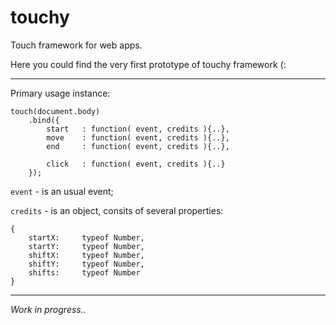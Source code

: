 touchy
======

Touch framework for web apps.

Here you could find the very first prototype of touchy framework (:

___
Primary usage instance:

    touch(document.body)
        .bind({
            start   : function( event, credits ){..},
            move    : function( event, credits ){..},
            end     : function( event, credits ){..},

            click   : function( event, credits ){..}
        });

`event` - is an usual event;

`credits` - is an object, consits of several properties:

	{
		startX:     typeof Number,
        startY:     typeof Number,
        shiftX:   	typeof Number,
        shiftY:   	typeof Number,
        shifts:    	typeof Number
	} 

---
*Work in progress..*